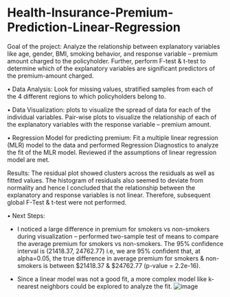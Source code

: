 # Health-Insurance-Premium-Prediction-Linear-Regression

Goal of the project: Analyze the relationship between explanatory variables like age, gender, BMI, smoking behavior, and response variable – premium amount charged to the policyholder. Further, perform F-test & t-test to determine which of the explanatory variables are significant predictors of the premium-amount charged.

• Data Analysis: Look for missing values, stratified samples from each of the 4 different regions to which policyholders belong to.

• Data Visualization: plots to visualize the spread of data for each of the individual variables. Pair-wise plots to visualize the relationship of each of the explanatory variables with the response variable – premium amount.

• Regression Model for predicting premium: Fit a multiple linear regression (MLR) model to the data and performed Regression Diagnostics to analyze the fit of the MLR model. Reviewed if the assumptions of linear regression model are met.

Results: The residual plot showed clusters across the residuals as well as fitted values. The histogram of residuals also seemed to deviate from normality and hence I concluded that the relationship between the explanatory and response variables is not linear. Therefore, subsequent global F-Test & t-test were not performed.

• Next Steps:
- I noticed a large difference in premium for smokers vs non-smokers during visualization – performed two-sample test of means to compare the average premium for smokers vs non-smokers. The 95% confidence interval is (21418.37, 24762.77) i.e, we are 95% confident that, at alpha=0.05, the true difference in average premium for smokers & non-smokers is between $21418.37 & $24762.77 (p-value = 2.2e-16).

- Since a linear model was not a good fit, a more complex model like k-nearest neighbors could be explored to analyze the fit.
![image](https://user-images.githubusercontent.com/67419536/152898785-b237122f-4685-4cc5-981a-776cdbb21a5f.png)
